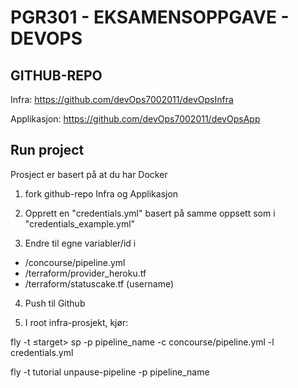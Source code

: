 # PGR301 - EKSAMENSOPPGAVE - DEVOPS


## GITHUB-REPO
 Infra:
 https://github.com/devOps7002011/devOpsInfra
 
 Applikasjon: 
 https://github.com/devOps7002011/devOpsApp

## Run project
Prosject er basert på at du har Docker

 1. fork github-repo Infra og Applikasjon
 
 2. Opprett en "credentials.yml" basert på samme oppsett som i
    "credentials_example.yml"
    
 3. Endre til egne variabler/id i
 - /concourse/pipeline.yml
 - /terraform/provider_heroku.tf
 - /terraform/statuscake.tf (username)
 
 4. Push til Github 
 
 5. I root infra-prosjekt, kjør:
 
 fly -t ≤target> sp -p pipeline_name -c concourse/pipeline.yml -l credentials.yml
 
 fly -t tutorial unpause-pipeline -p pipeline_name
 
 
 
 
    
 
